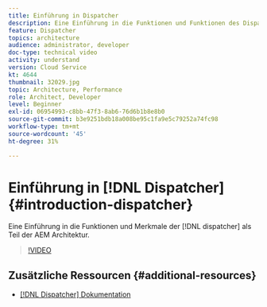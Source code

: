 ```yaml
---
title: Einführung in Dispatcher
description: Eine Einführung in die Funktionen und Funktionen des Dispatchers als Teil der AEM-Architektur.
feature: Dispatcher
topics: architecture
audience: administrator, developer
doc-type: technical video
activity: understand
version: Cloud Service
kt: 4644
thumbnail: 32029.jpg
topic: Architecture, Performance
role: Architect, Developer
level: Beginner
exl-id: 06954993-c8bb-47f3-8ab6-76d6b1b8e8b0
source-git-commit: b3e9251bdb18a008be95c1fa9e5c79252a74fc98
workflow-type: tm+mt
source-wordcount: '45'
ht-degree: 31%

---
```


# Einführung in [!DNL Dispatcher] {#introduction-dispatcher}

Eine Einführung in die Funktionen und Merkmale der [!DNL dispatcher] als Teil der AEM Architektur.

>[!VIDEO](https://video.tv.adobe.com/v/32029?quality=12&learn=on)

## Zusätzliche Ressourcen {#additional-resources}

* [[!DNL Dispatcher] Dokumentation](https://experienceleague.adobe.com/docs/experience-manager-dispatcher/using/dispatcher.html?lang=de)
